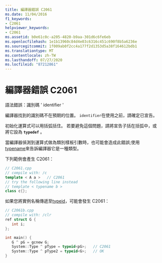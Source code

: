 ```yaml
---
title: 編譯器錯誤 C2061
ms.date: 11/04/2016
f1_keywords:
- C2061
helpviewer_keywords:
- C2061
ms.assetid: b0e61c0c-a205-4820-b9aa-301d6c6fe6eb
ms.openlocfilehash: 1e1b13960c84d4e03c6316c451c690f8b5a6236e
ms.sourcegitcommit: 1f009ab0f2cc4a177f2d1353d5a38f164612bdb1
ms.translationtype: MT
ms.contentlocale: zh-TW
ms.lasthandoff: 07/27/2020
ms.locfileid: "87212861"
---
```

# <a name="compiler-error-c2061"></a>編譯器錯誤 C2061

語法錯誤：識別碼 ' identifier '

編譯器找到的識別碼不在預期的位置。 `identifier`在使用之前，請確定已宣告。

初始化運算式可以用括弧括住。 若要避免這個問題，請將宣告子括在括弧中，或將它設為 **`typedef`** 。

當編譯器偵測到運算式做為類別樣板引數時，也可能會造成此錯誤;使用[typename](../../cpp/typename.md)來告訴編譯器它是一種類型。

下列範例會產生 C2061：

```cpp
// C2061.cpp
// compile with: /c
template < A a >   // C2061
// try the following line instead
// template < typename b >
class c{};
```

如果您將實例名稱傳遞至[typeid](../../extensions/typeid-cpp-component-extensions.md)，可能會發生 C2061：

```cpp
// C2061b.cpp
// compile with: /clr
ref struct G {
   int i;
};

int main() {
   G ^ pG = gcnew G;
   System::Type ^ pType = typeid<pG>;   // C2061
   System::Type ^ pType2 = typeid<G>;   // OK
}
```
